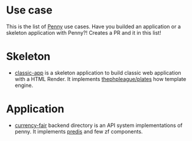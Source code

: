 # Use case
This is the list of [Penny](https://github.com/gianarb/penny) use cases.
Have you builded an application or a skeleton application with Penny?! Creates a PR and  it in this list!

# Skeleton

* [classic-app](https://github.com/gianarb/penny-classic-app) is a skeleton application to build classic web application with a HTML Render. It implements [thephpleague/plates](https://github.com/thephpleague/plates) how template engine.

# Application

* [currency-fair](https://github.com/gianarb/currency-fair-codetest) backend directory is an API system implementations of penny. It implements [predis](https://github.com/nrk/predis) and few zf components.
